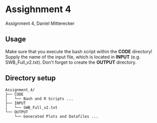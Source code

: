 # Assighnment 4

Assignment 4, Daniel Mitterecker

## Usage
Make sure that you execute the bash script within the **CODE** directory!
Supply the name of the input file, which is located in **INPUT** (e.g. SWB_Full_v2.txt). 
Don't forget to create the **OUTPUT** directory.

## Directory setup

```
Assignment_4/
├── CODE
│   └── Bash and R Scripts ... 
├── INPUT
│   └── SWB_Full_v2.txt
└── OUTPUT
    └── Generated Plots and Datafiles ... 
```
